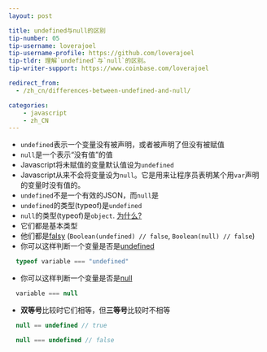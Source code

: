 ```yaml
---
layout: post

title: undefined与null的区别
tip-number: 05
tip-username: loverajoel 
tip-username-profile: https://github.com/loverajoel
tip-tldr: 理解`undefined`与`null`的区别。
tip-writer-support: https://www.coinbase.com/loverajoel

redirect_from:
  - /zh_cn/differences-between-undefined-and-null/

categories:
    - javascript
    - zh_CN
---
```



- `undefined`表示一个变量没有被声明，或者被声明了但没有被赋值
- `null`是一个表示“没有值”的值
- Javascript将未赋值的变量默认值设为`undefined`
- Javascript从来不会将变量设为`null`。它是用来让程序员表明某个用`var`声明的变量时没有值的。
- `undefined`不是一个有效的JSON，而`null`是
- `undefined`的类型(typeof)是`undefined`
- `null`的类型(typeof)是`object`. [为什么?](http://www.2ality.com/2013/10/typeof-null.html)
- 它们都是基本类型
- 他们都是[falsy](https://developer.mozilla.org/en-US/docs/Glossary/Falsy)
  (`Boolean(undefined) // false`, `Boolean(null) // false`)
- 你可以这样判断一个变量是否是[undefined](https://developer.mozilla.org/zh-CN/docs/Web/JavaScript/Reference/Global_Objects/undefined)

```javascript
  typeof variable === "undefined"
```

- 你可以这样判断一个变量是否是[null](https://developer.mozilla.org/zh-CN/docs/Web/JavaScript/Reference/Global_Objects/null)

```javascript
  variable === null
```

- **双等号**比较时它们相等，但**三等号**比较时不相等

```javascript
  null == undefined // true

  null === undefined // false
```
